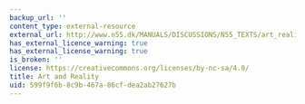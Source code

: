 ```yaml
---
backup_url: ''
content_type: external-resource
external_url: http://www.n55.dk/MANUALS/DISCUSSIONS/N55_TEXTS/art_reality.html
has_external_licence_warning: true
has_external_license_warning: true
is_broken: ''
license: https://creativecommons.org/licenses/by-nc-sa/4.0/
title: Art and Reality
uid: 599f9f6b-8c9b-467a-86cf-dea2ab27627b
---
```

